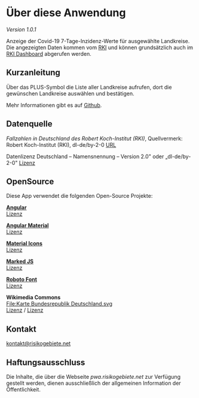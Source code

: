# Über diese Anwendung

_Version 1.0.1_

Anzeige der Covid-19 7-Tage-Inzidenz-Werte für ausgewählte Landkreise. Die angezeigten Daten kommen vom 
[RKI](https://www.rki.de/DE/Home/homepage_node.html) und können grundsätzlich auch im 
[RKI Dashboard](https://experience.arcgis.com/experience/478220a4c454480e823b17327b2bf1d4)
 abgerufen werden.

## Kurzanleitung

Über das PLUS-Symbol die Liste aller Landkreise aufrufen, dort die gewünschen Landkreise auswählen und bestätigen.

Mehr Informationen gibt es auf [Github](https://github.com/dunkelrot/riskzones_pwa).

## Datenquelle

_Fallzahlen in Deutschland des Robert Koch-Institut (RKI)_, Quellvermerk:  
Robert Koch-Institut (RKI), dl-de/by-2-0
[URL](https://services7.arcgis.com/mOBPykOjAyBO2ZKk/arcgis/rest/services/RKI_Landkreisdaten/FeatureServer/0/query?outFields=*&returnGeometry=false&resultOffset=0&f=json&where=1=1')

Datenlizenz Deutschland – Namensnennung – Version 2.0" oder „dl-de/by-2-0"
[Lizenz](https://www.govdata.de/dl-de/by-2-0)

## OpenSource

Diese App verwendet die folgenden Open-Source Projekte:

__[Angular](https://angular.io/)__  
[Lizenz](https://angular.io/license)

__[Angular Material](https://material.angular.io/)__  
[Lizenz](https://github.com/angular/components/blob/master/LICENSE)

__[Material Icons](https://material.io/resources/icons/?style=baseline)__  
[Lizenz](https://www.apache.org/licenses/LICENSE-2.0.html)

__[Marked JS](https://marked.js.org/)__  
[Lizenz](https://marked.js.org/license)

__[Roboto Font](https://fonts.google.com/specimen/Roboto#standard-styles)__    
[Lizenz](http://www.apache.org/licenses/LICENSE-2.0)

__Wikimedia Commons__  
[File:Karte Bundesrepublik Deutschland.svg](https://commons.wikimedia.org/wiki/File:Karte_Bundesrepublik_Deutschland.svg)  
[Lizenz](https://creativecommons.org/licenses/by-sa/2.0/de/deed.en) / [Lizenz](https://creativecommons.org/licenses/by-sa/2.0/de/legalcode)


## Kontakt

kontakt@risikogebiete.net

## Haftungsausschluss

Die Inhalte, die über die Webseite _pwa.risikogebiete.net_ zur Verfügung gestellt werden, dienen ausschließlich der allgemeinen Information der Öffentlichkeit. 

